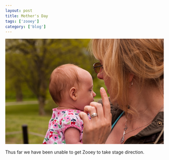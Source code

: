 ```yaml
---
layout: post
title: Mother's Day
tags: ['zooey']
category: ['blog']
---
```


![Direction :: Nikon D90](/media/2009/05/direction.jpg)

Thus far we have been unable to get Zooey to take stage direction.

